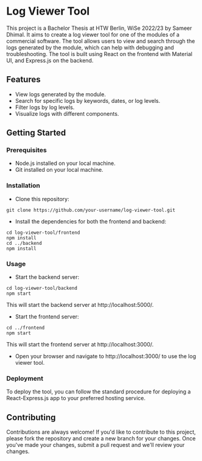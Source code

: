 # Log Viewer Tool
This project is a Bachelor Thesis at HTW Berlin, WiSe 2022/23 by Sameer Dhimal. It aims to create a log viewer tool for one of the modules of a commercial software. The tool allows users to view and search through the logs generated by the module, which can help with debugging and troubleshooting. The tool is built using React on the frontend with Material UI, and Express.js on the backend.


## Features
- View logs generated by the module.
- Search for specific logs by keywords, dates, or log levels.
- Filter logs by log levels.
- Visualize logs with different components.


## Getting Started
### Prerequisites
- Node.js installed on your local machine.
- Git installed on your local machine.

### Installation
- Clone this repository:
```
git clone https://github.com/your-username/log-viewer-tool.git
```

- Install the dependencies for both the frontend and backend:
```
cd log-viewer-tool/frontend
npm install
cd ../backend
npm install
```
### Usage
- Start the backend server:
```
cd log-viewer-tool/backend
npm start
```
This will start the backend server at http://localhost:5000/.

- Start the frontend server:
```
cd ../frontend
npm start
```
This will start the frontend server at http://localhost:3000/.

- Open your browser and navigate to http://localhost:3000/ to use the log viewer tool.

### Deployment
To deploy the tool, you can follow the standard procedure for deploying a React-Express.js app to your preferred hosting service.

## Contributing
Contributions are always welcome! If you'd like to contribute to this project, please fork the repository and create a new branch for your changes. Once you've made your changes, submit a pull request and we'll review your changes.